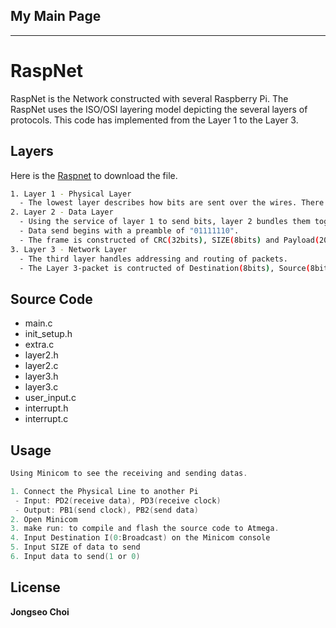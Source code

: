 My Main Page
------------
------------

# RaspNet

RaspNet is the Network constructed with several Raspberry Pi.
The RaspNet uses the ISO/OSI layering model depicting the several layers of protocols.
This code has implemented from the Layer 1 to the Layer 3.

## Layers

Here is the [Raspnet](http://osg.informatik.tu-chemnitz.de/lehre/emblab/?lang=en#material) to download the file.

```bash
1. Layer 1 - Physical Layer
  - The lowest layer describes how bits are sent over the wires. There are two wires used from one node to the next.
2. Layer 2 - Data Layer
  - Using the service of layer 1 to send bits, layer 2 bundles them together to send network frames.
  - Data send begins with a preamble of "01111110".
  - The frame is constructed of CRC(32bits), SIZE(8bits) and Payload(2008bits).
3. Layer 3 - Network Layer
  - The third layer handles addressing and routing of packets.
  - The Layer 3-packet is contructed of Destination(8bits), Source(8bits) and Payload(1992bits).
```

## Source Code
* main.c
* init_setup.h
* extra.c
* layer2.h
* layer2.c
* layer3.h
* layer3.c
* user_input.c
* interrupt.h
* interrupt.c

## Usage

```C code
Using Minicom to see the receiving and sending datas.

1. Connect the Physical Line to another Pi
 - Input: PD2(receive data), PD3(receive clock)
 - Output: PB1(send clock), PB2(send data)
2. Open Minicom
3. make run: to compile and flash the source code to Atmega.
4. Input Destination I(0:Broadcast) on the Minicom console
5. Input SIZE of data to send
6. Input data to send(1 or 0)
```

## License
**Jongseo Choi**
